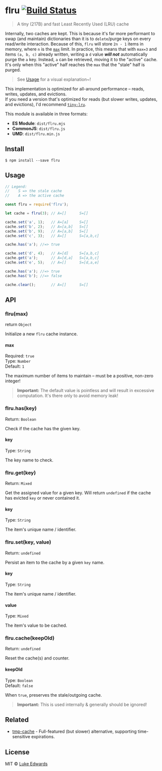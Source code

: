 # flru [![Build Status](https://travis-ci.org/lukeed/flru.svg?branch=master)](https://travis-ci.org/lukeed/flru)

> A tiny (217B) and fast Least Recently Used (LRU) cache

Internally, two caches are kept. This is because it's far more performant to swap (and maintain) dictionaries than it is to `delete`/purge keys on every read/write interaction. Because of this, `flru` will store `2n - 1` items in memory, where `n` is the [`max`](#max) limit. In practice, this means that with `max=3` and items `(a, b, c)` already written, writing a `d` value ***will not*** automatically purge the `a` key. Instead, `a` can be retrieved, moving it to the "active" cache. It's only when this "active" half reaches the `max` that the "stale" half is purged.

> See [Usage](#Usage) for a visual explanation~!

This implementation is optimized for all-around performance – reads, writes, updates, and evictions.<br>
If you need a version that's optimized for reads (but slower writes, updates, and evictions), I'd recommend [`tiny-lru`](https://github.com/avoidwork/tiny-lru).


This module is available in three formats:

* **ES Module**: `dist/flru.mjs`
* **CommonJS**: `dist/flru.js`
* **UMD**: `dist/flru.min.js`


## Install

```
$ npm install --save flru
```


## Usage

```js
// Legend:
//    S => the stale cache
//    A => the active cache

const flru = require('flru');

let cache = flru(3); // A=[]      S=[]

cache.set('a', 1);   // A=[a]     S=[]
cache.set('b', 2);   // A=[a,b]   S=[]
cache.set('b', 9);   // A=[a,b]   S=[]
cache.set('c', 3);   // A=[]      S=[a,b,c]

cache.has('a'); //=> true

cache.set('d', 4);   // A=[d]     S=[a,b,c]
cache.get('a');      // A=[d,a]   S=[a,b,c]
cache.set('e', 5);   // A=[]      S=[d,a,e]

cache.has('a'); //=> true
cache.has('b'); //=> false

cache.clear();       // A=[]      S=[]
```


## API

### flru(max)
return `Object`

Initialize a new `flru` cache instance.

#### max
Required: `true`<br>
Type: `Number`<br>
Default: `1`

The maximum number of items to maintain – must be a positive, non-zero integer!

> **Important:** The default value is pointless and will result in excessive computation. It's there only to avoid memory leak!


### flru.has(key)
Return: `Boolean`

Check if the cache has the given key.

#### key
Type: `String`

The key name to check.


### flru.get(key)
Return: `Mixed`

Get the assigned value for a given key. Will return `undefined` if the cache has evicted `key` or never contained it.

#### key
Type: `String`

The item's unique name / identifier.


### flru.set(key, value)
Return: `undefined`

Persist an item to the cache by a given `key` name.

#### key
Type: `String`

The item's unique name / identifier.

#### value
Type: `Mixed`

The item's value to be cached.


### flru.cache(keepOld)
Return: `undefined`

Reset the cache(s) and counter.

#### keepOld
Type: `Boolean`<br>
Default: `false`

When `true`, preserves the stale/outgoing cache.

> **Important:** This is used internally & generally should be ignored!



## Related

- [tmp-cache](https://github.com/lukeed/tmp-cache) - Full-featured (but slower) alternative, supporting time-sensitive expirations.


## License

MIT © [Luke Edwards](https://lukeed.com)
